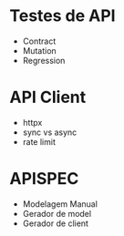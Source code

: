 # Testes de API

- Contract
- Mutation
- Regression

# API Client


- httpx
- sync vs async
- rate limit

# APISPEC

- Modelagem Manual
- Gerador de model
- Gerador de client
